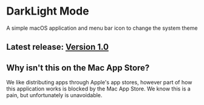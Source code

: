 # DarkLight Mode
A simple macOS application and menu bar icon to change the system theme

## Latest release: [Version 1.0](https://github.com/VelocityApps/DarkLightMode/releases/tag/1.0)

## Why isn't this on the Mac App Store?
We like distributing apps through Apple's app stores, however part of how this application works is blocked by the Mac App Store. We know this is a pain, but unfortunately is unavoidable.
